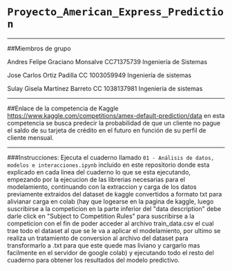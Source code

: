 # `Proyecto_American_Express_Prediction`

---------
##Miembros de grupo

Andres Felipe Graciano Monsalve CC71375739 Ingeniería de Sistemas 

Jose Carlos Ortiz Padilla CC 1003059949 Ingeniería de sistemas 

Sulay Gisela Martínez Barreto CC 1038137981 Ingeniería de sistemas

---------
##Enlace de la competencia de Kaggle https://www.kaggle.com/competitions/amex-default-prediction/data
en esta competencia se busca predecir la probabilidad de que un cliente no pague el saldo de su tarjeta de crédito en el futuro en función de su perfil de cliente mensual.

---------
###Instrucciones:
Ejecuta el cuaderno llamado `01 - Análisis de datos, modelos e interacciones.ipynb` incluido en este repositorio donde esta explicado en cada linea del cuaderno lo que se esta ejecutando, empezando por la ejecucion de las librerias necesarias para el modelamiento, continuando con la extraccion y carga de los datos previamente extraidos del dataset de kaggle convertidos a formato txt para alivianar carga en colab (hay que logearse en la pagina de kaggle, luego suscribirse a la competicion en la parte inferior del "data description" debe darle click en "Subject to Competition Rules" para suscribirse a la competicion con el fin de poder acceder al archivo train_data.csv el cual trae todo el dataset al que se le va a aplicar el modelamiento, por ultimo se realiza un tratamiento de conversion al archivo del dataset para transformarlo a .txt para que este quede mas liviano y cargarlo mas facilmente en el servidor de google colab) y ejecutando todo el resto del cuaderno para obtener los resultados del modelo predictivo.
